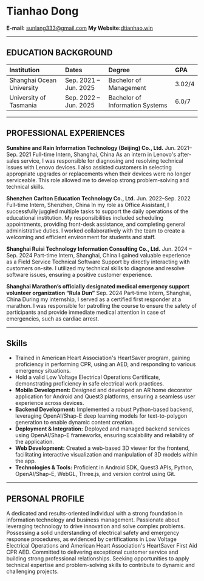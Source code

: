 # Tianhao Dong

**E-mail:** sunlang333@gmail.com
**My Website:**[dtianhao.win](dtianhao.win)

---

## EDUCATION BACKGROUND

| Institution          | Dates         | Degree                                   | GPA       |
| :------------------- | :------------ | :--------------------------------------- | :-------- |
| Shanghai Ocean University | Sep. 2021 – Jun. 2025 | Bachelor of Management                   | 3.02/4    |
| University of Tasmania | Sep. 2022 – Jun. 2025 | Bachelor of Information Systems           | 6.0/7     |

---

## PROFESSIONAL EXPERIENCES

**Sunshine and Rain Information Technology (Beijing) Co., Ltd.** Jun. 2021–Sep. 2021
Full-time Intern, Shanghai, China
As an intern in Lenovo's after-sales service, I was responsible for diagnosing and resolving technical issues with Lenovo devices. I also assisted customers in selecting appropriate upgrades or replacements when their devices were no longer serviceable. This role allowed me to develop strong problem-solving and technical skills.

**Shenzhen Carlton Education Technology Co., Ltd.** Jun. 2022–Sep. 2022
Full-time Intern, Shenzhen, China
In my role as Office Assistant, I successfully juggled multiple tasks to support the daily operations of the educational institution. My responsibilities included scheduling appointments, providing front-desk assistance, and completing general administrative duties. I worked collaboratively with the team to create a welcoming and efficient environment for students and staff.

**Shanghai Ruisi Technology Information Consulting Co., Ltd.** Jun. 2024 – Sep. 2024
Part-time Intern, Shanghai, China
I gained valuable experience as a Field Service Technical Software Support by directly interacting with customers on-site. I utilized my technical skills to diagnose and resolve software issues, ensuring a positive customer experience.

**Shanghai Marathon’s officially designated medical emergency support volunteer organization “Rula Dun”** Sep. 2024
Part-time Intern, Shanghai, China
During my internship, I served as a certified first responder at a marathon. I was responsible for patrolling the course to ensure the safety of participants and provide immediate medical attention in case of emergencies, such as cardiac arrest.

---

## Skills

* Trained in American Heart Association's HeartSaver program, gaining proficiency in performing CPR, using an AED, and responding to various emergency situations.
* Hold a valid Low Voltage Electrical Operations Certificate, demonstrating proficiency in safe electrical work practices.
* **Mobile Development:** Designed and developed an AR home decorator application for Android and Quest3 platforms, ensuring a seamless user experience across devices.
* **Backend Development:** Implemented a robust Python-based backend, leveraging OpenAI/Shap-E deep learning models for text-to-polygon generation to enable dynamic content creation.
* **Deployment & Integration:** Deployed and managed backend services using OpenAI/Shap-E frameworks, ensuring scalability and reliability of the application.
* **Web Development:** Created a web-based 3D viewer for the frontend, facilitating interactive visualization and manipulation of 3D models within the app.
* **Technologies & Tools:** Proficient in Android SDK, Quest3 APIs, Python, OpenAI/Shap-E, WebGL, Three.js, and version control using Git.

---

## PERSONAL PROFILE

A dedicated and results-oriented individual with a strong foundation in information technology and business management. Passionate about leveraging technology to drive innovation and solve complex problems. Possessing a solid understanding of electrical safety and emergency response procedures, as evidenced by certifications in Low Voltage Electrical Operations and American Heart Association's HeartSaver First Aid CPR AED. Committed to delivering exceptional customer service and building strong professional relationships. Seeking opportunities to apply technical expertise and problem-solving skills to contribute to dynamic and challenging projects.
